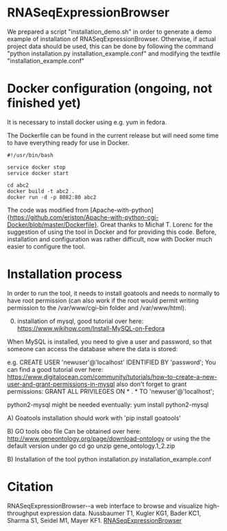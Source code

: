 
# RNASeqExpressionBrowser

We prepared a script "installation_demo.sh" in order to generate a demo example of installation of RNASeqExpressionBrowser.
Otherwise, if actual project data should be used, this can be done by following the command
"python installation.py installation_example.conf" and modifying the textfile "installation_example.conf"

# Docker configuration (ongoing, not finished yet)

It is necessary to install docker using e.g. yum in fedora.

The Dockerfile can be found in the current release but will need some time to have everything ready for
use in Docker.

```
#!/usr/bin/bash

service docker stop
service docker start

cd abc2
docker build -t abc2 .
docker run -d -p 8082:80 abc2
```

The code was modified from [Apache-with-python]{https://github.com/eriston/Apache-with-python-cgi-Docker/blob/master/Dockerfile}. Great thanks to Michał T. Lorenc for the suggestion of using the tool in Docker and for providing this code.
Before, installation and configuration was rather difficult, now with Docker much easier to configure the tool.


# Installation process

In order to run the tool, it needs to install goatools and needs to normally to have root permission (can also
work if the root would permit writing permission to the /var/www/cgi-bin folder and /var/www/html).

0) installation of mysql, good tutorial over here:
https://www.wikihow.com/Install-MySQL-on-Fedora

When MySQL is installed, you need to give a user and password, so that
someone can access the database where the data is stored:

e.g. CREATE USER 'newuser'@'localhost' IDENTIFIED BY 'password';
You can find a good tutorial over here: 
https://www.digitalocean.com/community/tutorials/how-to-create-a-new-user-and-grant-permissions-in-mysql
also don't forget to grant permissions:
GRANT ALL PRIVILEGES ON * . * TO 'newuser'@'localhost';

python2-mysql might be needed eventually:
yum install python2-mysql


A) Goatools installation
should work with
'pip install goatools'

B) GO tools obo file
Can be obtained over here:
http://www.geneontology.org/page/download-ontology
or using the the default version under go
cd go
unzip gene_ontology.1_2.zip

B) Installation of the tool
python installation.py installation_example.conf


# Citation

RNASeqExpressionBrowser--a web interface to browse and visualize high-throughput expression data.
Nussbaumer T1, Kugler KG1, Bader KC1, Sharma S1, Seidel M1, Mayer KF1.
<a href='https://www.ncbi.nlm.nih.gov/pubmed/24833805'>RNASeqExpressionBrowser</a>
